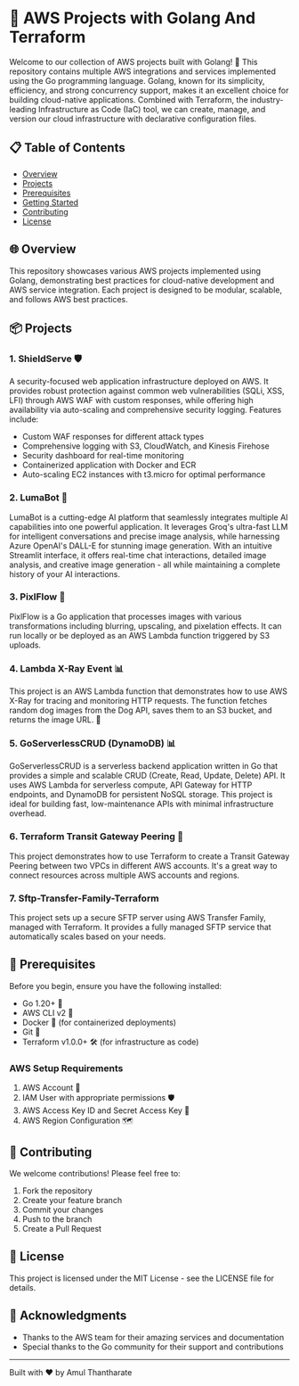 # 🚀 AWS Projects with Golang And Terraform

Welcome to our collection of AWS projects built with Golang! 🐙 This repository contains multiple AWS integrations and services implemented using the Go programming language. Golang, known for its simplicity, efficiency, and strong concurrency support, makes it an excellent choice for building cloud-native applications. Combined with Terraform, the industry-leading Infrastructure as Code (IaC) tool, we can create, manage, and version our cloud infrastructure with declarative configuration files.

## 📋 Table of Contents

- [Overview](#overview)
- [Projects](#projects)
- [Prerequisites](#prerequisites)
- [Getting Started](#getting-started)
- [Contributing](#contributing)
- [License](#license)

## 🌐 Overview

This repository showcases various AWS projects implemented using Golang, demonstrating best practices for cloud-native development and AWS service integration. Each project is designed to be modular, scalable, and follows AWS best practices.

## 📦 Projects

### 1. ShieldServe 🛡️
A security-focused web application infrastructure deployed on AWS. It provides robust protection against common web vulnerabilities (SQLi, XSS, LFI) through AWS WAF with custom responses, while offering high availability via auto-scaling and comprehensive security logging. Features include:
- Custom WAF responses for different attack types
- Comprehensive logging with S3, CloudWatch, and Kinesis Firehose
- Security dashboard for real-time monitoring
- Containerized application with Docker and ECR
- Auto-scaling EC2 instances with t3.micro for optimal performance

### 2. LumaBot 🤖
LumaBot is a cutting-edge AI platform that seamlessly integrates multiple AI capabilities into one powerful application. It leverages Groq's ultra-fast LLM for intelligent conversations and precise image analysis, while harnessing Azure OpenAI's DALL-E for stunning image generation. With an intuitive Streamlit interface, it offers real-time chat interactions, detailed image analysis, and creative image generation - all while maintaining a complete history of your AI interactions.

### 3. PixlFlow 🎨
PixlFlow is a Go application that processes images with various transformations including blurring, upscaling, and pixelation effects. It can run locally or be deployed as an AWS Lambda function triggered by S3 uploads.

### 4. Lambda X-Ray Event 📊
This project is an AWS Lambda function that demonstrates how to use AWS X-Ray for tracing and monitoring HTTP requests. The function fetches random dog images from the Dog API, saves them to an S3 bucket, and returns the image URL. 🚀

### 5. GoServerlessCRUD (DynamoDB) 📊
GoServerlessCRUD is a serverless backend application written in Go that provides a simple and scalable CRUD (Create, Read, Update, Delete) API. It uses AWS Lambda for serverless compute, API Gateway for HTTP endpoints, and DynamoDB for persistent NoSQL storage. This project is ideal for building fast, low-maintenance APIs with minimal infrastructure overhead.

### 6. Terraform Transit Gateway Peering 🌉
This project demonstrates how to use Terraform to create a Transit Gateway Peering between two VPCs in different AWS accounts. It's a great way to connect resources across multiple AWS accounts and regions.

### 7. Sftp-Transfer-Family-Terraform
This project sets up a secure SFTP server using AWS Transfer Family, managed with Terraform. It provides a fully managed SFTP service that automatically scales based on your needs.

## 🔧️ Prerequisites

Before you begin, ensure you have the following installed:

- Go 1.20+ 🐙
- AWS CLI v2 🔐
- Docker 🐋 (for containerized deployments)
- Git 🌱
- Terraform v1.0.0+ 🛠️ (for infrastructure as code)

### AWS Setup Requirements

1. AWS Account 🔐
2. IAM User with appropriate permissions 🛡️
3. AWS Access Key ID and Secret Access Key 🔑
4. AWS Region Configuration 🗺️

## 🤝 Contributing

We welcome contributions! Please feel free to:

1. Fork the repository
2. Create your feature branch
3. Commit your changes
4. Push to the branch
5. Create a Pull Request

## 📄 License

This project is licensed under the MIT License - see the LICENSE file for details.

## 🙏 Acknowledgments

- Thanks to the AWS team for their amazing services and documentation
- Special thanks to the Go community for their support and contributions

---

Built with ❤️ by Amul Thantharate
